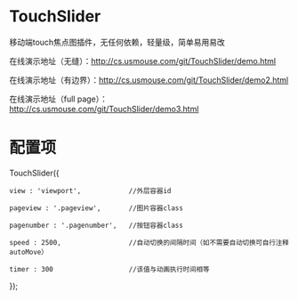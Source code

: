 # TouchSlider
移动端touch焦点图插件，无任何依赖，轻量级，简单易用易改

在线演示地址（无缝）：http://cs.usmouse.com/git/TouchSlider/demo.html

在线演示地址（有边界）：http://cs.usmouse.com/git/TouchSlider/demo2.html

在线演示地址（full page）：http://cs.usmouse.com/git/TouchSlider/demo3.html


# 配置项
TouchSlider({

    view : 'viewport',            //外层容器id

    pageview : '.pageview',       //图片容器class

    pagenumber : '.pagenumber',   //按钮容器class

    speed : 2500,                 //自动切换的间隔时间（如不需要自动切换可自行注释autoMove）

    timer : 300                   //该值与动画执行时间相等

});
